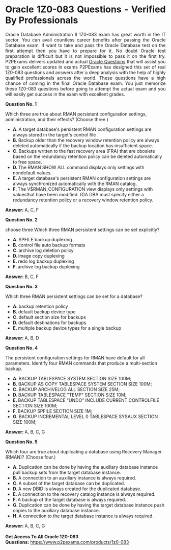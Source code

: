 <h1 style="text-align: justify;">Oracle 1Z0-083 Questions - Verified By Professionals</h1>

<p style="text-align: justify;">Oracle Database Administration II 1Z0-083 exam has great worth in the IT sector. You can avail countless career benefits after passing the Oracle Database exam. If want to take and pass the Oracle Database test on the first attempt then you have to prepare for it. No doubt Oracle test preparation is difficult but it is not impossible to pass it on the first try. P2PExams delivers updated and actual <a href="https://www.p2pexams.com/oracle">Oracle Questions</a> that will assist you to gain excellent scores in exams P2PExams has designed this set of real 1Z0-083 questions and answers after a deep analysis with the help of highly qualified professionals across the world. These questions have a high chance of coming in the final Oracle Database exam. You just memorize these 1Z0-083 questions before going to attempt the actual exam and you will easily get success in the exam with excellent grades.</p>

<div class="questionsBox">
<div class="questionsItem">
<p class="qTitle"><b>Question No. 1</b></p>

<p>Which three are true about RMAN persistent configuration settings, administration, and their effects? (Choose three.)</p>

<ul>
	<li><label><strong>A. </strong><span>A target database&#39;s persistent RMAN configuration settings are always stored in the target&#39;s control file </span></label></li>
	<li><label><strong>B. </strong><span>Backup older than the recovery window retention policy are always deleted automatically if the backup location has insufficient space. </span></label></li>
	<li><label><strong>C. </strong><span>Backups written to the fast recovery area (FRA) that are oboslete based on the redundancy retention policy can be deleted automatically to free space. </span></label></li>
	<li><label><strong>D. </strong><span>The RMAN SHOW ALL command displays only settings with nondefault values. </span></label></li>
	<li><label><strong>E. </strong><span>A target database&#39;s persistent RMAN configuration settings are always synchronized automatically with the RMAN catalog. </span></label></li>
	<li><label><strong>F. </strong><span>The V$RMAN_CONFIGURATION view displays only settings with valuesthat have been modified. G)A DBA must specify either a redundancy retention policy or a recovery window retention policy. </span></label></li>
</ul>

<div class="correctAnswers hideThis"><span class="AnsTxt"><b>Answer: </b></span> A, C, F</div>
</div>

<div class="questionsItem">
<p class="qTitle"><b>Question No. 2</b></p>

<p>choose three Which three RMAN persistent settings can be set explicitly?</p>

<ul>
	<li><label><strong>A. </strong><span>SPFILE backup duplexing </span></label></li>
	<li><label><strong>B. </strong><span>control file auto backup formats </span></label></li>
	<li><label><strong>C. </strong><span>archive log deletion policy </span></label></li>
	<li><label><strong>D. </strong><span>image copy duplexing </span></label></li>
	<li><label><strong>E. </strong><span>redo log backup duplexing </span></label></li>
	<li><label><strong>F. </strong><span>archive log backup duplexing </span></label></li>
</ul>

<div class="correctAnswers hideThis"><span class="AnsTxt"><b>Answer: </b></span> B, C, F</div>
</div>

<div class="questionsItem">
<p class="qTitle"><b>Question No. 3</b></p>

<p>Which three RMAN persistent settings can be set for a database?</p>

<ul>
	<li><label><strong>A. </strong><span>backup retention policy </span></label></li>
	<li><label><strong>B. </strong><span>default backup device type </span></label></li>
	<li><label><strong>C. </strong><span>default section size for backups </span></label></li>
	<li><label><strong>D. </strong><span>default destinations for backups </span></label></li>
	<li><label><strong>E. </strong><span>multiple backup device types for a single backup </span></label></li>
</ul>

<div class="correctAnswers hideThis"><span class="AnsTxt"><b>Answer: </b></span> A, B, D</div>
</div>

<div class="questionsItem">
<p class="qTitle"><b>Question No. 4</b></p>

<p>The persistent configuration settings for RMAN have default for all parameters. Identify four RMAN commands that produce a multi-section backup.</p>

<ul>
	<li><label><strong>A. </strong><span>BACKUP TABLESPACE SYSTEM SECTION SIZE 100M; </span></label></li>
	<li><label><strong>B. </strong><span>BACKUP AS COPY TABLESPACE SYSTEM SECTION SIZE 100M; </span></label></li>
	<li><label><strong>C. </strong><span>BACKUP ARCHIVELOG ALL SECTION SIZE 25M; </span></label></li>
	<li><label><strong>D. </strong><span>BACKUP TABLESPACE &quot;TEMP&quot; SECTION SIZE 10M; </span></label></li>
	<li><label><strong>E. </strong><span>BACKUP TABLESPACE &quot;UNDO&quot; INCLUDE CURRENT CONTROLFILE SECTION SIZE 100M; </span></label></li>
	<li><label><strong>F. </strong><span>BACKUP SPFILE SECTION SIZE 1M; </span></label></li>
	<li><label><strong>G. </strong><span>BACKUP INCREMENTAL LEVEL 0 TABLESPACE SYSAUX SECTION SIZE 100M; </span></label></li>
</ul>

<div class="correctAnswers hideThis"><span class="AnsTxt"><b>Answer: </b></span> A, B, C, G</div>
</div>

<div class="questionsItem">
<p class="qTitle"><b>Question No. 5</b></p>

<p>Which four are true about duplicating a database using Recovery Manager (RMAN)? (Choose four.)</p>

<ul>
	<li><label><strong>A. </strong><span>Duplication can be done by having the auxiliary database instance pull backup sets from the target database instance. </span></label></li>
	<li><label><strong>B. </strong><span>A connection to an auxiliary instance is always required. </span></label></li>
	<li><label><strong>C. </strong><span>A subset of the target database can be duplicated. </span></label></li>
	<li><label><strong>D. </strong><span>A new DBID is always created for the duplicated database. </span></label></li>
	<li><label><strong>E. </strong><span>A connection to the recovery catalog instance is always required. </span></label></li>
	<li><label><strong>F. </strong><span>A backup of the target database is always required. </span></label></li>
	<li><label><strong>G. </strong><span>Duplication can be done by having the target database instance push copies to the auxiliary database instance. </span></label></li>
	<li><label><strong>H. </strong><span>A connection to the target database instance is always required. </span></label></li>
</ul>

<div class="correctAnswers hideThis"><span class="AnsTxt"><b>Answer: </b></span> A, B, C, G<br />
<br />
<strong>Get Access To All&nbsp;Oracle 1Z0-083 Questions:</strong>&nbsp;<a href="https://www.p2pexams.com/products/1z0-083">https://www.p2pexams.com/products/1z0-083</a></div>
</div>
</div>
